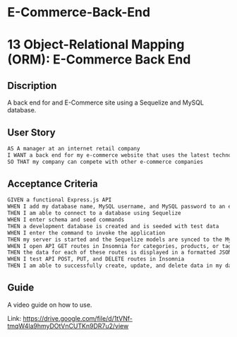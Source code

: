 # E-Commerce-Back-End
# 13 Object-Relational Mapping (ORM): E-Commerce Back End

## Discription

A back end for and E-Commerce site using a Sequelize and MySQL database.

## User Story

```md
AS A manager at an internet retail company
I WANT a back end for my e-commerce website that uses the latest technologies
SO THAT my company can compete with other e-commerce companies
```

## Acceptance Criteria

```md
GIVEN a functional Express.js API
WHEN I add my database name, MySQL username, and MySQL password to an environment variable file
THEN I am able to connect to a database using Sequelize
WHEN I enter schema and seed commands
THEN a development database is created and is seeded with test data
WHEN I enter the command to invoke the application
THEN my server is started and the Sequelize models are synced to the MySQL database
WHEN I open API GET routes in Insomnia for categories, products, or tags
THEN the data for each of these routes is displayed in a formatted JSON
WHEN I test API POST, PUT, and DELETE routes in Insomnia
THEN I am able to successfully create, update, and delete data in my database
```
## Guide
A video guide on how to use.

Link:
https://drive.google.com/file/d/1tVNf-tmqW4la9hmyDOtVnCUTKn9DR7u2/view
